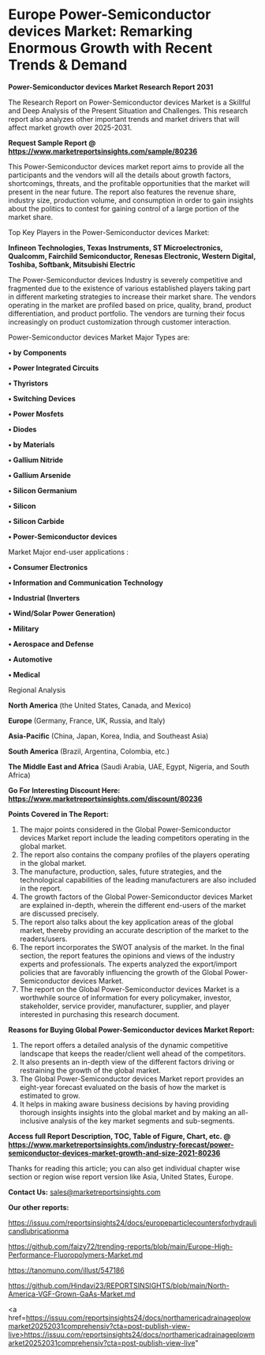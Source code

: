 # Europe Power-Semiconductor devices Market: Remarking Enormous Growth with Recent Trends & Demand

<strong>Power-Semiconductor devices Market Research Report 2031</strong>

The Research Report on Power-Semiconductor devices Market is a Skillful and Deep Analysis of the Present Situation and Challenges. This research report also analyzes other important trends and market drivers that will affect market growth over 2025-2031.

<strong>Request Sample Report @ <a href=https://www.marketreportsinsights.com/sample/80236>https://www.marketreportsinsights.com/sample/80236</a></strong>

This Power-Semiconductor devices market report aims to provide all the participants and the vendors will all the details about growth factors, shortcomings, threats, and the profitable opportunities that the market will present in the near future. The report also features the revenue share, industry size, production volume, and consumption in order to gain insights about the politics to contest for gaining control of a large portion of the market share.

Top Key Players in the Power-Semiconductor devices Market:

<strong>Infineon Technologies, Texas Instruments, ST Microelectronics, Qualcomm, Fairchild Semiconductor, Renesas Electronic, Western Digital, Toshiba, Softbank, Mitsubishi Electric</strong>

The Power-Semiconductor devices Industry is severely competitive and fragmented due to the existence of various established players taking part in different marketing strategies to increase their market share. The vendors operating in the market are profiled based on price, quality, brand, product differentiation, and product portfolio. The vendors are turning their focus increasingly on product customization through customer interaction.

Power-Semiconductor devices Market Major Types are:

<strong>• by Components

• Power Integrated Circuits

• Thyristors

• Switching Devices

• Power Mosfets

• Diodes

• by Materials

• Gallium Nitride

• Gallium Arsenide

• Silicon Germanium

• Silicon

• Silicon Carbide

• Power-Semiconductor devices</strong>

Market Major end-user applications :

<strong>• Consumer Electronics

• Information and Communication Technology

• Industrial (Inverters

• Wind/Solar Power Generation)

• Military

• Aerospace and Defense

• Automotive

• Medical</strong>

Regional Analysis

</u><strong><b>North America</b></strong> (the United States, Canada, and Mexico)

<strong><b>Europe </b></strong>(Germany, France, UK, Russia, and Italy)

<strong><b>Asia-Pacific</b></strong> (China, Japan, Korea, India, and Southeast Asia)

<strong><b>South America</b></strong> (Brazil, Argentina, Colombia, etc.)

<strong><b>The Middle East and Africa</b></strong> (Saudi Arabia, UAE, Egypt, Nigeria, and South Africa)

<strong>Go For Interesting Discount Here: <a href=https://www.marketreportsinsights.com/discount/80236>https://www.marketreportsinsights.com/discount/80236</a></strong>

<strong>Points Covered in The Report:</strong>
<ol>
  <li>The major points considered in the Global Power-Semiconductor devices Market report include the leading competitors operating in the global market.</li>
  <li>The report also contains the company profiles of the players operating in the global market.</li>
  <li>The manufacture, production, sales, future strategies, and the technological capabilities of the leading manufacturers are also included in the report.</li>
  <li>The growth factors of the Global Power-Semiconductor devices Market are explained in-depth, wherein the different end-users of the market are discussed precisely.</li>
  <li>The report also talks about the key application areas of the global market, thereby providing an accurate description of the market to the readers/users.</li>
  <li>The report incorporates the SWOT analysis of the market. In the final section, the report features the opinions and views of the industry experts and professionals. The experts analyzed the export/import policies that are favorably influencing the growth of the Global Power-Semiconductor devices Market.</li>
  <li>The report on the Global Power-Semiconductor devices Market is a worthwhile source of information for every policymaker, investor, stakeholder, service provider, manufacturer, supplier, and player interested in purchasing this research document.</li>
</ol>
<strong>Reasons for Buying Global Power-Semiconductor devices Market Report:</strong>

<ol>
  <li>The report offers a detailed analysis of the dynamic competitive landscape that keeps the reader/client well ahead of the competitors.</li>
  <li>It also presents an in-depth view of the different factors driving or restraining the growth of the global market.</li>
  <li>The Global Power-Semiconductor devices Market report provides an eight-year forecast evaluated on the basis of how the market is estimated to grow.</li>
  <li>It helps in making aware business decisions by having providing thorough insights insights into the global market and by making an all-inclusive analysis of the key market segments and sub-segments.</li>
</ol>
<strong>Access full Report Description, TOC, Table of Figure, Chart, etc. @ <a href=https://www.marketreportsinsights.com/industry-forecast/power-semiconductor-devices-market-growth-and-size-2021-80236>https://www.marketreportsinsights.com/industry-forecast/power-semiconductor-devices-market-growth-and-size-2021-80236</a></strong>


Thanks for reading this article; you can also get individual chapter wise section or region wise report version like Asia, United States, Europe.

<strong>Contact Us:</strong>
sales@marketreportsinsights.com

<strong>Our other reports:</strong>

<a href=https://issuu.com/reportsinsights24/docs/europeparticlecountersforhydraulicandlubricationma>https://issuu.com/reportsinsights24/docs/europeparticlecountersforhydraulicandlubricationma</a>

<a href=https://github.com/faizy72/trending-reports/blob/main/Europe-High-Performance-Fluoropolymers-Market.md>https://github.com/faizy72/trending-reports/blob/main/Europe-High-Performance-Fluoropolymers-Market.md</a>

<a href=https://tanomuno.com/illust/547186>https://tanomuno.com/illust/547186</a>

<a href=https://github.com/Hindavi23/REPORTSINSIGHTS/blob/main/North-America-VGF-Grown-GaAs-Market.md>https://github.com/Hindavi23/REPORTSINSIGHTS/blob/main/North-America-VGF-Grown-GaAs-Market.md</a>

<a href=https://issuu.com/reportsinsights24/docs/northamericadrainageplowmarket20252031comprehensiv?cta=post-publish-view-live>https://issuu.com/reportsinsights24/docs/northamericadrainageplowmarket20252031comprehensiv?cta=post-publish-view-live</a>"
